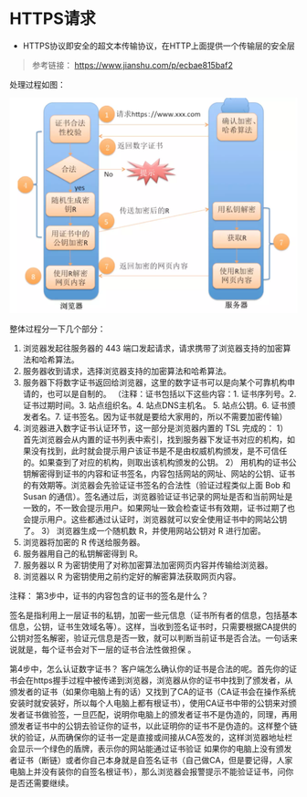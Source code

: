 # HTTPS请求
- HTTPS协议即安全的超文本传输协议，在HTTP上面提供一个传输层的安全层

> 参考链接： https://www.jianshu.com/p/ecbae815baf2

处理过程如图：

![avatar](../../../image/https请求.png)

整体过程分一下几个部分：

1. 浏览器发起往服务器的 443 端口发起请求，请求携带了浏览器支持的加密算法和哈希算法。
2. 服务器收到请求，选择浏览器支持的加密算法和哈希算法。
3. 服务器下将数字证书返回给浏览器，这里的数字证书可以是向某个可靠机构申请的，也可以是自制的。
    （注释：证书包括以下这些内容：1. 证书序列号。2. 证书过期时间。3. 站点组织名。4. 站点DNS主机名。
    5. 站点公钥。6. 证书颁发者名。7. 证书签名。因为证书就是要给大家用的，所以不需要加密传输）
4. 浏览器进入数字证书认证环节，这一部分是浏览器内置的 TSL 完成的：
    1） 首先浏览器会从内置的证书列表中索引，找到服务器下发证书对应的机构，如果没有找到，此时就会提示用户该证书是不是由权威机构颁发，是不可信任的。如果查到了对应的机构，则取出该机构颁发的公钥。
    2） 用机构的证书公钥解密得到证书的内容和证书签名，内容包括网站的网址、网站的公钥、证书的有效期等。浏览器会先验证证书签名的合法性（验证过程类似上面 Bob 和 Susan 的通信）。签名通过后，浏览器验证证书记录的网址是否和当前网址是一致的，不一致会提示用户。如果网址一致会检查证书有效期，证书过期了也会提示用户。这些都通过认证时，浏览器就可以安全使用证书中的网站公钥了。
    3） 浏览器生成一个随机数 R，并使用网站公钥对 R 进行加密。
5. 浏览器将加密的 R 传送给服务器。
6. 服务器用自己的私钥解密得到 R。
7. 服务器以 R 为密钥使用了对称加密算法加密网页内容并传输给浏览器。
8. 浏览器以 R 为密钥使用之前约定好的解密算法获取网页内容。

注释：
第3步中，证书的内容包含的证书的签名是什么？

签名是指利用上一层证书的私钥，加密一些元信息（证书所有者的信息，包括基本信息，公钥，证书生效域名等）。这样，当收到签名证书时，只需要根据CA提供的公钥对签名解密，验证元信息是否一致，就可以判断当前证书是否合法。一句话来说就是，每个证书会对下一层的证书合法性做担保 。

第4步中，怎么认证数字证书？
客户端怎么确认你的证书是合法的呢。首先你的证书会在https握手过程中被传递到浏览器，浏览器从你的证书中找到了颁发者，从颁发者的证书（如果你电脑上有的话）又找到了CA的证书（CA证书会在操作系统安装时就安装好，所以每个人电脑上都有根证书），使用CA证书中带的公钥来对颁发者证书做验签，一旦匹配，说明你电脑上的颁发者证书不是伪造的，同理，再用颁发者证书中的公钥去验证你的证书，以此证明你的证书不是伪造的。这样整个链状的验证，从而确保你的证书一定是直接或间接从CA签发的，这样浏览器地址栏会显示一个绿色的盾牌，表示你的网站能通过证书验证
如果你的电脑上没有颁发者证书（断链）或者你自己本身就是自签名证书（自己做CA，但是要记得，人家电脑上并没有装你的自签名根证书），那么浏览器会报警提示不能验证证书，问你是否还需要继续。


